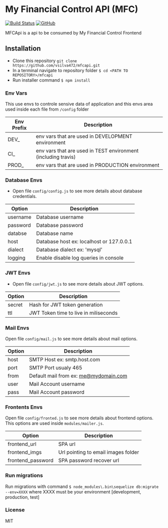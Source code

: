 # My Financial Control API (MFC)
[![Build Status](https://travis-ci.org/vsilva472/mfcapi.svg?branch=master)](https://travis-ci.org/vsilva472/mfcapi) 
[![GitHub](https://img.shields.io/github/license/mashape/apistatus.svg)](https://github.com/vsilva472/mfcapi/blob/master/LICENSE)


MFCApi is a api to be consumed by My Financial Control Frontend

## Installation
- Clone this repository `git clone https://github.com/vsilva472/mfcapi.git`
- In a terminal navigate to repository folder `$ cd <PATH TO REPOSITORY>/mfcapi`
- Run installer command `$ npm install`

### Env Vars
This use envs to controle sensive data of application and this envs area used inside each file from `/config` folder

| Env Prefix | Description |
| --- | --- |
| DEV_ | env vars that are used in DEVELOPMENT environment |
| CI_ | env vars that are used in TEST environment (including travis) |
| PROD_ | env vars that are used in PRODUCTION environment |

### Database Envs
- Open file `config/config.js` to see more details about database credentials.

| Option | Description |
| --- | --- |
| username | Database username |
| password | Database password |
| databse | Database name |
| host | Database host ex: localhost or 127.0.0.1 |
| dialect | Database dialect ex: 'mysql' |
| logging | Enable disable log queries in console |


### JWT Envs
- Open file `config/jwt.js` to see more details about JWT options.

| Option | Description |
| --- | --- |
| secret | Hash for JWT token generation |
| ttl | JWT Token time to live in miliseconds |


### Mail Envs
Open file `config/mail.js` to see more details about mail options.

| Option | Description |
| --- | --- |
| host | SMTP Host ex: smtp.host.com |
| port | SMTP Port usualy 465 |
| from | Default mail from ex: me@mydomain.com |
| user | Mail Account username |
| pass | Mail Account password |

### Frontents Envs
Open file `config/fronted.js` to see more details about frontend options.
This options are used inside `modules/mailer.js`.

| Option | Description |
| --- | --- |
| frontend_url | SPA url |
| frontend_imgs | Url pointing to email images folder |
| frontend_password | SPA password recover url |


### Run migrations
Run migrations with command `$ node_modules\.bin\sequelize db:migrate --env=XXXX` where XXXX must be your environment [development, production, test]

### License
MIT